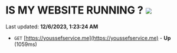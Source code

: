 # IS MY WEBSITE RUNNING ? [![](https://img.shields.io/static/v1?label=Sponsor&message=%E2%9D%A4&logo=GitHub&color=%23fe8e86)](https://github.com/sponsors/<username>)

Last updated: **12/6/2023, 1:23:24 AM**

- `GET` [https://youssefservice.me](https://youssefservice.me) - **Up** (1059ms)
